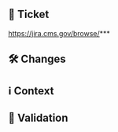 ## 🎫 Ticket

https://jira.cms.gov/browse/***

## 🛠 Changes

<!-- What was added, updated, or removed in this PR? -->

## ℹ️ Context

<!-- Why were these changes made? Add background context suitable for a non-technical audience. -->

<!-- If any of the following security implications apply, this PR must not be merged without Stephen Walter's approval. Note any security implications in this section and add @SJWalter11 as a reviewer.
  - Adds a new software dependency or dependencies.
  - Modifies or invalidates one or more of our security controls.
  - Stores or transmits data that was not stored or transmitted before.
  - Requires additional review of security implications for other reasons. -->

## 🧪 Validation

<!-- How were the changes verified? Did you fully test the acceptance criteria in the ticket? Provide reproducible testing instructions and screenshots if applicable. -->
